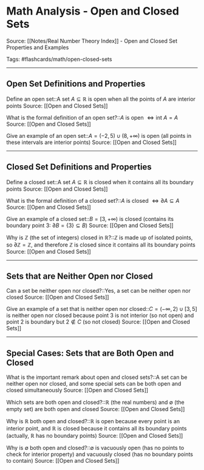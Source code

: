 # Math Analysis - Open and Closed Sets

Source: [[Notes/Real Number Theory Index]] - Open and Closed Set Properties and Examples

Tags: #flashcards/math/open-closed-sets

---

## Open Set Definitions and Properties

Define an open set::A set $A \subseteq \mathbb{R}$ is open when all the points of $A$ are interior points
Source: [[Open and Closed Sets]]

What is the formal definition of an open set?::$A$ is open $\Leftrightarrow \text{int } A = A$
Source: [[Open and Closed Sets]]

Give an example of an open set::$A = (-2, 5) \cup (8, +\infty)$ is open (all points in these intervals are interior points)
Source: [[Open and Closed Sets]]

---

## Closed Set Definitions and Properties

Define a closed set::A set $A \subseteq \mathbb{R}$ is closed when it contains all its boundary points
Source: [[Open and Closed Sets]]

What is the formal definition of a closed set?::$A$ is closed $\Leftrightarrow \partial A \subseteq A$
Source: [[Open and Closed Sets]]

Give an example of a closed set::$B = [3, +\infty)$ is closed (contains its boundary point $3$: $\partial B = \{3\} \subseteq B$)
Source: [[Open and Closed Sets]]

Why is $\mathbb{Z}$ (the set of integers) closed in $\mathbb{R}$?::$\mathbb{Z}$ is made up of isolated points, so $\partial \mathbb{Z} = \mathbb{Z}$, and therefore $\mathbb{Z}$ is closed since it contains all its boundary points
Source: [[Open and Closed Sets]]

---

## Sets that are Neither Open nor Closed

Can a set be neither open nor closed?::Yes, a set can be neither open nor closed
Source: [[Open and Closed Sets]]

Give an example of a set that is neither open nor closed::$C = (-\infty, 2) \cup [3, 5]$ is neither open nor closed because point $3$ is not interior (so not open) and point $2$ is boundary but $2 \notin C$ (so not closed)
Source: [[Open and Closed Sets]]

---

## Special Cases: Sets that are Both Open and Closed

What is the important remark about open and closed sets?::A set can be neither open nor closed, and some special sets can be both open and closed simultaneously
Source: [[Open and Closed Sets]]

Which sets are both open and closed?::$\mathbb{R}$ (the real numbers) and $\emptyset$ (the empty set) are both open and closed
Source: [[Open and Closed Sets]]

Why is $\mathbb{R}$ both open and closed?::$\mathbb{R}$ is open because every point is an interior point, and $\mathbb{R}$ is closed because it contains all its boundary points (actually, $\mathbb{R}$ has no boundary points)
Source: [[Open and Closed Sets]]

Why is $\emptyset$ both open and closed?::$\emptyset$ is vacuously open (has no points to check for interior property) and vacuously closed (has no boundary points to contain)
Source: [[Open and Closed Sets]]